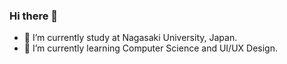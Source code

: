 ### Hi there 👋
- 🔭 I’m currently study at Nagasaki University, Japan. 
- 🌱 I’m currently learning Computer Science and UI/UX Design.

<!--
**ut42univ/ut42univ** is a ✨ _special_ ✨ repository because its `README.md` (this file) appears on your GitHub profile.

Here are some ideas to get you started:


- 👯 I’m looking to collaborate on ...
- 🤔 I’m looking for help with ...
- 💬 Ask me about ...
- 📫 How to reach me: ...
- 😄 Pronouns: ...
- ⚡ Fun fact: ...
-->
